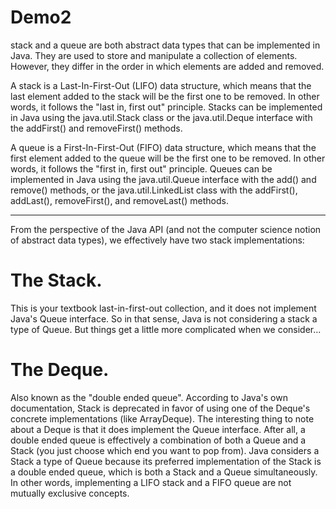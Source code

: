 
# Demo2

 stack and a queue are both abstract data types that can be implemented in Java. They are used to store and manipulate a collection of elements. However, they differ in the order in which elements are added and removed.

A stack is a Last-In-First-Out (LIFO) data structure, which means that the last element added to the stack will be the first one to be removed. In other words, it follows the "last in, first out" principle. Stacks can be implemented in Java using the java.util.Stack class or the java.util.Deque interface with the addFirst() and removeFirst() methods.

A queue is a First-In-First-Out (FIFO) data structure, which means that the first element added to the queue will be the first one to be removed. In other words, it follows the "first in, first out" principle. Queues can be implemented in Java using the java.util.Queue interface with the add() and remove() methods, or the java.util.LinkedList class with the addFirst(), addLast(), removeFirst(), and removeLast() methods.


------------------------------------------------------------------------------------------------------------------

From the perspective of the Java API (and not the computer science notion of abstract data types), we effectively have two stack implementations:

# The Stack. 
This is your textbook last-in-first-out collection, and it does not implement Java's Queue interface. So in that sense, Java is not considering a stack a type of Queue. But things get a little more complicated when we consider...

# The Deque. 
Also known as the "double ended queue". According to Java's own documentation, Stack is deprecated in favor of using one of the Deque's concrete implementations (like ArrayDeque). The interesting thing to note about a Deque is that it does implement the Queue interface. After all, a double ended queue is effectively a combination of both a Queue and a Stack (you just choose which end you want to pop from).
Java considers a Stack a type of Queue because its preferred implementation of the Stack is a double ended queue, which is both a Stack and a Queue simultaneously. In other words, implementing a LIFO stack and a FIFO queue are not mutually exclusive concepts.
